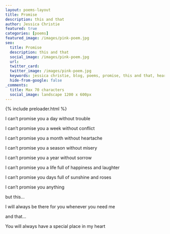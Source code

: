 ```yaml
---
layout: poems-layout
title: Promise
description: this and that
author: Jessica Christie
featured: true
categories: [poems]
featured_image: /images/pink-poem.jpg
seo:
  title: Promise
  description: this and that
  social_image: /images/pink-poem.jpg
  url:
  twitter_card:
  twitter_image: /images/pink-poem.jpg
  keywords: jessica christie, blog, poems, promise, this and that, heartache, misery, sorrow, happiness, laughter, sunshine and roses, always, need, special, heart
  hide-from-google: false
_comments:
  title: Max 70 characters
  social_image: landscape 1200 x 600px
---
```


{% include preloader.html %}

I can’t promise you a day without trouble

I can’t promise you a week without conflict

I can’t promise you a month without heartache

I can’t promise you a season without misery

I can’t promise you a year without sorrow

I can’t promise you a life full of happiness and laughter

I can’t promise you days full of sunshine and roses

I can’t promise you anything

but this…

I will always be there for you whenever you need me

and that…

You will always have a special place in my heart

&nbsp;
